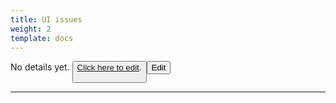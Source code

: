 ```yaml
---
title: UI issues
weight: 2
template: docs
---
```


No details yet. <button type="button"><a href="https://github.com/hypertrace/hypertrace-docs-website/tree/main/src/pages/troubleshooting/ui-issues.md">
Click here to edit</a>.
  
<a href="https://github.com/hypertrace/hypertrace-docs-website/tree/main/src/pages/troubleshooting/ui-issues.md">
<button type="button">Edit</button></a>

***
